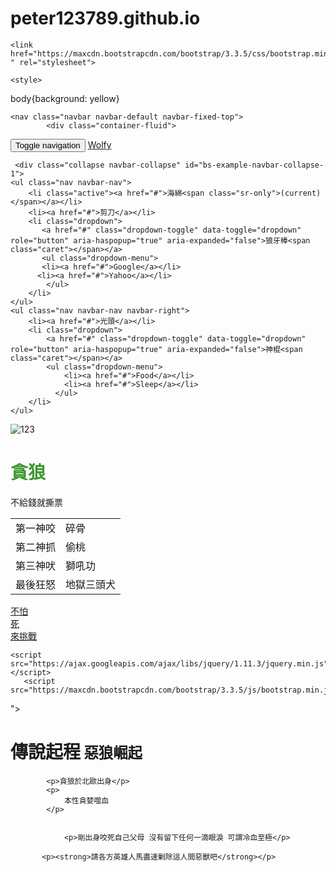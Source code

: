 # peter123789.github.io
<html lang="en">
  <head>
    <meta charset="utf-8">
    <meta http-equiv="X-UA-Compatible" content="IE=edge">
    <meta name="viewport" content="width=device-width, initial-scale=1">
    

    
    <link href="https://maxcdn.bootstrapcdn.com/bootstrap/3.3.5/css/bootstrap.min.css
    " rel="stylesheet">

    <style>
 body{background: yellow}
	
</style>
  </head>

  <body>
 

 
	<nav class="navbar navbar-default navbar-fixed-top">
	        <div class="container-fluid">

<div class="navbar-header">
   <button type="button" class="navbar-toggle collapsed" data-toggle="collapse" data-target="#bs-example-navbar-collapse-1" aria-expanded="false">
        <span class="sr-only">Toggle navigation</span>
        <span class="icon-bar"></span>
        <span class="icon-bar"></span>
        <span class="icon-bar"></span>
    </button>
    <a class="navbar-brand" href="#"> Wolfy</a>
    </div>


     <div class="collapse navbar-collapse" id="bs-example-navbar-collapse-1">
    <ul class="nav navbar-nav">
        <li class="active"><a href="#">海綿<span class="sr-only">(current)</span></a></li>
        <li><a href="#">剪刀</a></li>
        <li class="dropdown">
           <a href="#" class="dropdown-toggle" data-toggle="dropdown" role="button" aria-haspopup="true" aria-expanded="false">狼牙棒<span class="caret"></span></a>
           <ul class="dropdown-menu">
           <li><a href="#">Google</a></li>
          <li><a href="#">Yahoo</a></li>
            </ul>
        </li>
    </ul>
    <ul class="nav navbar-nav navbar-right">
        <li><a href="#">光頭</a></li>
        <li class="dropdown">
            <a href="#" class="dropdown-toggle" data-toggle="dropdown" role="button" aria-haspopup="true" aria-expanded="false">神棍<span class="caret"></span></a>
            <ul class="dropdown-menu">
                <li><a href="#">Food</a></li>
                <li><a href="#">Sleep</a></li>
              </ul>
        </li>
    </ul>
</div>
</div>
</nav>
	    <div class="container">
	            <div class="col-xs-12 col-sm-4">
	               <img src="下載.jpg" alt="123" class="img-circle center-block img-responsive">
	            </div>
	            <div class="col-xs-12 col-sm-8">
	                <div class="jumbotron">
	                    <h1 style=" color: #3E962F;">貪狼</h1>
	                    <p>不給錢就撕票</p>
	                </div>
	            </div>
	            <div class="col-xs-12">
	                <table class="table table-responsive table-hover table-striped table-bordered">
	                    <tbody><tr>
	                        <td class="active">第一神咬</td>
	                        <td class="danger">碎骨</td>
	                    </tr>
	                    <tr>
	                        <td class="success">第二神抓</td>
	                        <td>偷桃</td>
	                    </tr>
	                    <tr>
	                        <td>第三神吠</td>
	                        <td class="info"> 獅吼功</td>
	                    </tr>
	                    <tr>
	                        <td class="warning">最後狂怒</td>
	                        <td>地獄三頭犬</td>
	                    </tr>
	                </tbody></table>
	            </div>
	            <div class="col-xs-12 col-sm-4">
	                <a href="https://www.facebook.com/VeryDoge" class="btn btn-default btn-lg btn-block">
	                    <span class="glyphicon glyphicon-eye-open" aria-hidden="true"></span> 不怕
	                </a>
	            </div>
	            <div class="col-xs-6 col-sm-4">
	                <a href="https://twitter.com/dogethedog" class="btn btn-default btn-lg btn-block">
	                    <span class="glyphicon glyphicon-thumbs-down" aria-hidden="true"></span> 死
	                </a>
	            </div>
	            <div class="col-xs-6 col-sm-4">
	                <a href="https://github.com/thiderman/doge" class="btn btn-default btn-lg btn-block">
	                    <span class="glyphicon glyphicon-fire" aria-hidden="true"></span> 來挑戰
	                </a>
	            </div>
	        </div>
  

    
    <script src="https://ajax.googleapis.com/ajax/libs/jquery/1.11.3/jquery.min.js"></script>
       <script src="https://maxcdn.bootstrapcdn.com/bootstrap/3.3.5/js/bootstrap.min.js
"></script>

   </div>
  <h1>傳說起程<small> 惡狼崛起</small> </h1>
   
            <p>貪狼於北歐出身</p>
            <p>
            	本性貪婪噬血
            </p>

            
                <p>剛出身咬死自己父母 沒有留下任何一滴眼淚 可謂冷血至極</p>
                
           <p><strong>請各方英雄人馬盡速剿除這人間惡獸吧</strong></p>
  </body></html>
